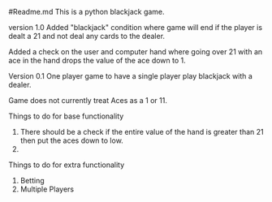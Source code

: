 #Readme.md
This is a python blackjack game.

version 1.0
Added "blackjack" condition where game will end if the player is dealt a 21 and not deal any cards to the dealer.

Added a check on the user and computer hand where going over 21 with an ace in the hand drops the value of the ace down to 1.

Version 0.1
One player game to have a single player play blackjack with a dealer.

Game does not currently treat Aces as a 1 or 11.

Things to do for base functionality

1. There should be a check if the entire value of the hand is greater than 21 then put the aces down to low.
2.

Things to do for extra functionality

1. Betting
2. Multiple Players
